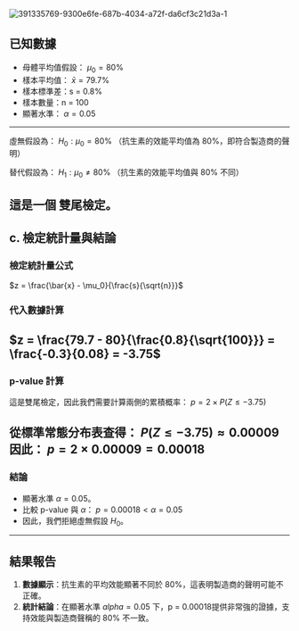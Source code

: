 ![391335769-9300e6fe-687b-4034-a72f-da6cf3c21d3a-1](https://github.com/user-attachments/assets/a43edde3-d09a-46e9-a0f8-a0b15665d792)
## 已知數據
- 母體平均值假設： $\mu_0 = 80\%$
- 樣本平均值： $\bar{x} = 79.7\%$ 
- 樣本標準差：s = 0.8%
- 樣本數量：n = 100 
- 顯著水準： $\alpha = 0.05$
---
虛無假設為：
$H_0: \mu_0 = 80\%$
（抗生素的效能平均值為 80%，即符合製造商的聲明）

替代假設為：
$H_1: \mu_0 \neq 80\%$
（抗生素的效能平均值與 80% 不同）

這是一個 **雙尾檢定**。
---
## c. 檢定統計量與結論
### 檢定統計量公式
$z = \frac{\bar{x} - \mu_0}{\frac{s}{\sqrt{n}}}$
### 代入數據計算
$z = \frac{79.7 - 80}{\frac{0.8}{\sqrt{100}}} = \frac{-0.3}{0.08} = -3.75$
---
### p-value 計算
這是雙尾檢定，因此我們需要計算兩側的累積概率：
$p = 2 \times P(Z \leq -3.75)$

從標準常態分布表查得：
$P(Z \leq -3.75) \approx 0.00009$
因此：
$p = 2 \times 0.00009 = 0.00018$
---
### 結論
- 顯著水準 $\alpha = 0.05$。
- 比較 p-value 與 $\alpha$：
  $p = 0.00018 < \alpha = 0.05$
- 因此，我們拒絕虛無假設 $H_0$。
---
## 結果報告
1. **數據顯示**：抗生素的平均效能顯著不同於 80%，這表明製造商的聲明可能不正確。
2. **統計結論**：在顯著水準 $alpha = 0.05$ 下，p = 0.00018提供非常強的證據，支持效能與製造商聲稱的 80% 不一致。
